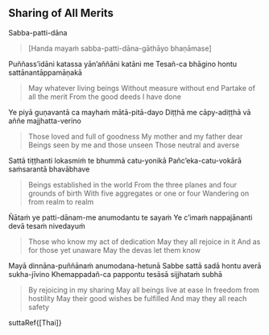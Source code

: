## Sharing of All Merits<a id="sharing-all-merits"></a>
Sabba-patti-dāna

> [Handa mayaṁ sabba-patti-dāna-gāthāyo bhaṇāmase]

Puññass’idāni katassa yān’aññāni katāni me
Tesañ-ca bhāgino hontu sattānantāppamāṇakā

<div class="english">

> May whatever living beings
> Without measure without end
> Partake of all the merit
> From the good deeds I have done

</div>

Ye piyā guṇavantā ca mayhaṁ mātā-pitā-dayo
Diṭṭhā me cāpy-adiṭṭhā vā aññe majjhatta-verino

<div class="english">

> Those loved and full of goodness
> My mother and my father dear
> Beings seen by me and those unseen
> Those neutral and averse

</div>

Sattā tiṭṭhanti lokasmiṁ te bhummā catu-yonikā
Pañc’eka-catu-vokārā saṁsarantā bhavābhave

<div class="english">

> Beings established in the world
> From the three planes and four grounds of birth
> With five aggregates or one or four
> Wandering on from realm to realm

</div>

Ñātaṁ ye patti-dānam-me anumodantu te sayaṁ
Ye c’imaṁ nappajānanti devā tesaṁ nivedayuṁ

<div class="english">

> Those who know my act of dedication
> May they all rejoice in it
> And as for those yet unaware
> May the devas let them know

</div>

Mayā dinnāna-puññānaṁ anumodana-hetunā
Sabbe sattā sadā hontu averā sukha-jīvino
Khemappadañ-ca pappontu tesāsā sijjhataṁ subhā

<div class="english">

> By rejoicing in my sharing
> May all beings live at ease
> In freedom from hostility
> May their good wishes be fulfilled
> And may they all reach safety

</div>

suttaRef{[Thai]}
